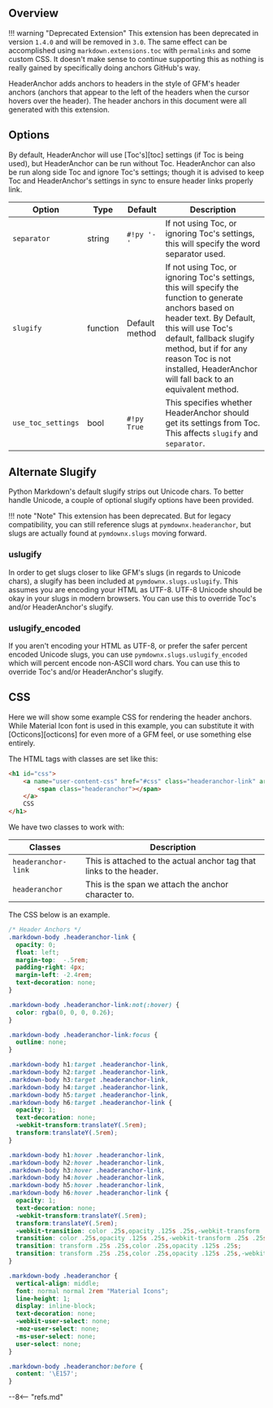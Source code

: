 ## Overview

!!! warning "Deprecated Extension"
    This extension has been deprecated in version `1.4.0` and will be removed in `3.0`.  The same effect can be accomplished using
    `markdown.extensions.toc` with `permalinks` and some custom CSS.  It doesn't make sense to continue supporting this as nothing is really gained by specifically doing anchors GitHub's way.

HeaderAnchor adds anchors to headers in the style of GFM's header anchors (anchors that appear to the left of the headers when the cursor hovers over the header). The header anchors in this document were all generated with this extension.

## Options

By default, HeaderAnchor will use [Toc's][toc] settings (if Toc is being used), but HeaderAnchor can be run without Toc.  HeaderAnchor can also be run along side Toc and ignore Toc's settings; though it is advised to keep Toc and HeaderAnchor's settings in sync to ensure header links properly link.

Option             | Type     | Default        |Description
------------------ | -------- |--------------- |-----------
`separator`        | string   | `#!py '-'`     | If not using Toc, or ignoring Toc's settings, this will specify the word separator used.
`slugify`          | function | Default method | If not using Toc, or ignoring Toc's settings, this will specify the function to generate anchors based on header text.  By Default, this will use Toc's default, fallback slugify method, but if for any reason Toc is not installed, HeaderAnchor will fall back to an equivalent method.
`use_toc_settings` | bool     | `#!py True`    | This specifies whether HeaderAnchor should get its settings from Toc.  This affects `slugify` and `separator`.

## Alternate Slugify

Python Markdown's default slugify strips out Unicode chars. To better handle Unicode, a couple of optional slugify options have been provided.

!!! note "Note"
    This extension has been deprecated. But for legacy compatibility, you can still reference slugs at `pymdownx.headeranchor`, but slugs are actually found at `pymdownx.slugs` moving forward.

### uslugify

In order to get slugs closer to like GFM's slugs (in regards to Unicode chars), a slugify has been included at `pymdownx.slugs.uslugify`.  This assumes you are encoding your HTML as UTF-8.  UTF-8 Unicode should be okay in your slugs in modern browsers.  You can use this to override Toc's and/or HeaderAnchor's slugify.

### uslugify_encoded

If you aren't encoding your HTML as UTF-8, or prefer the safer percent encoded Unicode slugs, you can use `pymdownx.slugs.uslugify_encoded` which will percent encode non-ASCII word chars.  You can use this to override Toc's and/or HeaderAnchor's slugify.

## CSS

Here we will show some example CSS for rendering the header anchors. While Material Icon font is used in this example, you can substitute it with [Octicons][octicons] for even more of a GFM feel, or use something else entirely.

The HTML tags with classes are set like this:

```html
<h1 id="css">
    <a name="user-content-css" href="#css" class="headeranchor-link" aria-hidden="true">
        <span class="headeranchor"></span>
    </a>
    CSS
</h1>
```

We have two classes to work with:

Classes             | Description
--------------------|------------
`headeranchor-link` | This is attached to the actual anchor tag that links to the header.
`headeranchor`      | This is the span we attach the anchor character to.

The CSS below is an example.

```css
/* Header Anchors */
.markdown-body .headeranchor-link {
  opacity: 0;
  float: left;
  margin-top:  -.5rem;
  padding-right: 4px;
  margin-left: -2.4rem;
  text-decoration: none;
}

.markdown-body .headeranchor-link:not(:hover) {
  color: rgba(0, 0, 0, 0.26);
}

.markdown-body .headeranchor-link:focus {
  outline: none;
}

.markdown-body h1:target .headeranchor-link,
.markdown-body h2:target .headeranchor-link,
.markdown-body h3:target .headeranchor-link,
.markdown-body h4:target .headeranchor-link,
.markdown-body h5:target .headeranchor-link,
.markdown-body h6:target .headeranchor-link {
  opacity: 1;
  text-decoration: none;
  -webkit-transform:translateY(.5rem);
  transform:translateY(.5rem);
}

.markdown-body h1:hover .headeranchor-link,
.markdown-body h2:hover .headeranchor-link,
.markdown-body h3:hover .headeranchor-link,
.markdown-body h4:hover .headeranchor-link,
.markdown-body h5:hover .headeranchor-link,
.markdown-body h6:hover .headeranchor-link {
  opacity: 1;
  text-decoration: none;
  -webkit-transform:translateY(.5rem);
  transform:translateY(.5rem);
  -webkit-transition: color .25s,opacity .125s .25s,-webkit-transform .25s .25s;
  transition: color .25s,opacity .125s .25s,-webkit-transform .25s .25s;
  transition: transform .25s .25s,color .25s,opacity .125s .25s;
  transition: transform .25s .25s,color .25s,opacity .125s .25s,-webkit-transform .25s .25s;
}

.markdown-body .headeranchor {
  vertical-align: middle;
  font: normal normal 2rem "Material Icons";
  line-height: 1;
  display: inline-block;
  text-decoration: none;
  -webkit-user-select: none;
  -moz-user-select: none;
  -ms-user-select: none;
  user-select: none;
}

.markdown-body .headeranchor:before {
  content: '\E157';
}
```

--8<-- "refs.md"
